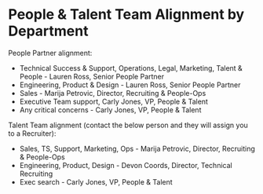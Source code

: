 # People & Talent Team Alignment by Department

People Partner alignment:

- Technical Success & Support, Operations, Legal, Marketing, Talent & People - Lauren Ross, Senior People Partner
- Engineering, Product & Design - Lauren Ross, Senior People Partner
- Sales - Marija Petrovic, Director, Recruiting & People-Ops
- Executive Team support,  Carly Jones, VP, People & Talent
- Any critical concerns - Carly Jones, VP, People & Talent

Talent Team alignment (contact the below person and they will assign you to a Recruiter):

- Sales, TS, Support, Marketing, Ops - Marija Petrovic, Director, Recruiting & People-Ops
- Engineering, Product, Design - Devon Coords, Director, Technical Recruiting
- Exec search - Carly Jones, VP, People & Talent
